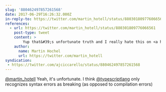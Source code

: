 ```yaml
---
slug: '880462497857261568'
date: 2017-06-29T16:26:32.000Z
in-reply-to: https://twitter.com/martin_hotell/status/880301809776066561
references:
  - url: https://twitter.com/martin_hotell/status/880301809776066561
    post-type: tweet
    content: >
        Yup that&#39;s unfortunate truth and I really hate this on <a href="https://twitter.com/hashtag/ts?src=hash&amp;ref_src=twsrc%5Etfw">#ts</a>. Also <a href="https://twitter.com/hashtag/vue?src=hash&amp;ref_src=twsrc%5Etfw">#vue</a> is doing this for instance. Wake up folks. Pls start using Semver !!! <a href="https://t.co/GRu76CvNRY">https://t.co/GRu76CvNRY</a>
    author:
      name: Martin Hochel
      url: https://twitter.com/martin_hotell
syndication:
 - https://twitter.com/ajciccarello/status/880462497857261568
---
```


[@martin_hotell](https://twitter.com/martin_hotell) Yeah, it's unfortunate. I think [@typescriptlang](https://twitter.com/typescriptlang) only recognizes syntax errors as breaking (as opposed to compilation errors)
